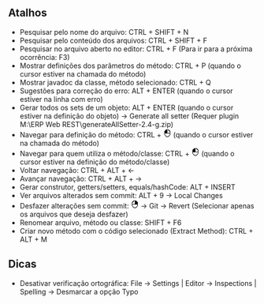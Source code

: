 ## Atalhos
- Pesquisar pelo nome do arquivo: CTRL + SHIFT + N
- Pesquisar pelo conteúdo dos arquivos: CTRL + SHIFT + F
- Pesquisar no arquivo aberto no editor: CTRL + F (Para ir para a próxima ocorrência: F3)
- Mostrar definições dos parâmetros do método: CTRL + P (quando o cursor estiver na chamada do método)
- Mostrar javadoc da classe, método selecionado: CTRL + Q
- Sugestões para correção do erro: ALT + ENTER (quando o cursor estiver na linha com erro)
- Gerar todos os sets de um objeto: ALT + ENTER (quando o cursor estiver na definição do objeto) -> Generate all setter (Requer plugin M:\ERP Web REST\generateAllSetter-2.4-g.zip)
- Navegar para definição do método: CTRL + ![CLICK](img/left-click.png) (quando o cursor estiver na chamada do método)
- Navegar para quem utiliza o método/classe: CTRL + ![CLICK](img/left-click.png) (quando o cursor estiver na definição do método/classe)
- Voltar navegação: CTRL + ALT + ←
- Avançar navegação: CTRL + ALT + →
- Gerar construtor, getters/setters, equals/hashCode: ALT + INSERT
- Ver arquivos alterados sem commit: ALT + 9 -> Local Changes
- Desfazer alterações sem commit: ![RCLICK](img/right-click.png) -> Git -> Revert (Selecionar apenas os arquivos que deseja desfazer)
- Renomear arquivo, método ou classe: SHIFT + F6
- Criar novo método com o código selecionado (Extract Method): CTRL + ALT + M

## Dicas
- Desativar verificação ortográfica: File -> Settings | Editor -> Inspections | Spelling -> Desmarcar a opção Typo
